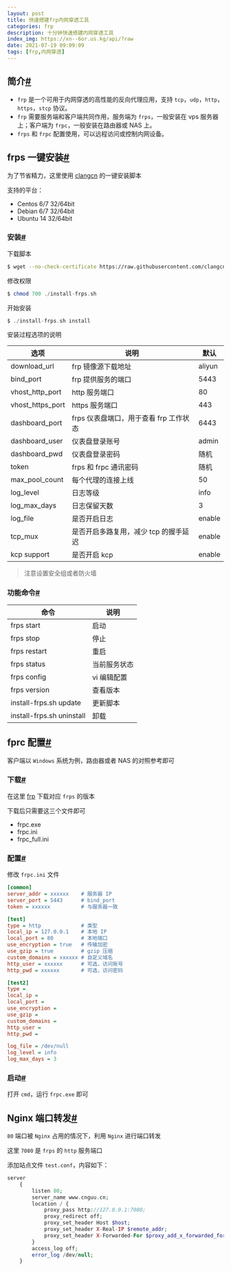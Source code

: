 ```yaml
---
layout: post
title: 快速搭建frp内网穿透工具
categories: frp
description: 十分钟快速搭建内网穿透工具
index_img: https://xn--6or.us.kg/api/?raw
date: 2021-07-19 09:09:09
tags: [frp,内网穿透]
---
```

## 简介[#](#e05dce)

*   `frp` 是一个可用于内网穿透的高性能的反向代理应用，支持 `tcp`，`udp`，`http`，`https`，`stcp` 协议。
*   `frp` 需要服务端和客户端共同作用，服务端为 `frps`，一般安装在 vps 服务器上；客户端为 `frpc`，一般安装在路由器或 NAS 上。
*   `frps` 和 `frpc` 配置使用，可以远程访问或控制内网设备。

## frps 一键安装[#](#ea69d0)

为了节省精力，这里使用 [clangcn](https://github.com/clangcn/onekey-install-shell/tree/master/frps) 的一键安装脚本

支持的平台：

*   Centos 6/7 32/64bit
*   Debian 6/7 32/64bit
*   Ubuntu 14 32/64bit

### 安装[#](#e655a4)

下载脚本

```bash
$ wget --no-check-certificate https://raw.githubusercontent.com/clangcn/onekey-install-shell/master/frps/install-frps.sh -O ./install-frps.sh
```

修改权限

```php
$ chmod 700 ./install-frps.sh
```

开始安装

```php
$ ./install-frps.sh install
```

安装过程选项的说明

| 选项 | 说明 | 默认 |
| --- | --- | --- |
| download\_url | frp 镜像源下载地址 | aliyun |
| bind\_port | frp 提供服务的端口 | 5443 |
| vhost\_http\_port | http 服务端口 | 80 |
| vhost\_https\_port | https 服务端口 | 443 |
| dashboard\_port | frps 仪表盘端口，用于查看 frp 工作状态 | 6443 |
| dashboard\_user | 仪表盘登录账号 | admin |
| dashboard\_pwd | 仪表盘登录密码 | 随机 |
| token | frps 和 frpc 通讯密码 | 随机 |
| max\_pool\_count | 每个代理的连接上线 | 50 |
| log\_level | 日志等级 | info |
| log\_max\_days | 日志保留天数 | 3 |
| log\_file | 是否开启日志 | enable |
| tcp\_mux | 是否开启多路复用，减少 tcp 的握手延迟 | enable |
| kcp support | 是否开启 kcp | enable |

> 注意设置安全组或者防火墙

### 功能命令[#](#fc71fe)

| 命令 | 说明 |
| --- | --- |
| frps start | 启动 |
| frps stop | 停止 |
| frps restart | 重启 |
| frps status | 当前服务状态 |
| frps config | vi 编辑配置 |
| frps version | 查看版本 |
| install-frps.sh update | 更新脚本 |
| install-frps.sh uninstall | 卸载 |

## fprc 配置[#](#28b4e9)

客户端以 `Windows` 系统为例，路由器或者 NAS 的对照参考即可

### 下载[#](#f26ef9)

在这里 [frp](https://github.com/fatedier/frp/releases) 下载对应 `frps` 的版本

下载后只需要这三个文件即可

*   frpc.exe
*   frpc.ini
*   frpc\_full.ini

### 配置[#](#224e2c)

修改 `frpc.ini` 文件

```ini
[common]
server_addr = xxxxxx    # 服务器 IP
server_port = 5443      # bind_port
token = xxxxxx          # 与服务器一致

[test]
type = http             # 类型
local_ip = 127.0.0.1    # 本地 IP
local_port = 80         # 本地端口
use_encryption = true   # 传输加密
use_gzip = true         # gzip 压缩
custom_domains = xxxxxx # 自定义域名
http_user = xxxxxx      # 可选，访问账号
http_pwd = xxxxxx       # 可选，访问密码

[test2]
type =
local_ip =
local_port =
use_encryption =
use_gzip =
custom_domains =
http_user =
http_pwd =

log_file = /dev/null
log_level = info
log_max_days = 3
```

### 启动[#](#8e54dd)

打开 `cmd`，运行 `frpc.exe` 即可

## Nginx 端口转发[#](#e8554b)

`80` 端口被 `Nginx` 占用的情况下，利用 `Nginx` 进行端口转发

这里 `7080` 是 `frps` 的 `http` 服务端口

添加站点文件 `test.conf`，内容如下：

```php
server
    {
        listen 80;
        server_name www.cnguu.cn;
        location / {
            proxy_pass http://127.0.0.1:7080;
            proxy_redirect off;
            proxy_set_header Host $host;
            proxy_set_header X-Real-IP $remote_addr;
            proxy_set_header X-Forwarded-For $proxy_add_x_forwarded_for;
        }
        access_log off;
        error_log /dev/null;
    }
```